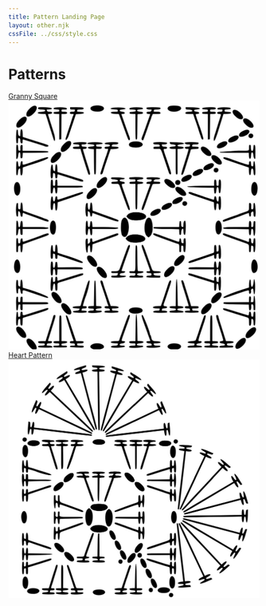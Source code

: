 ```yaml
---
title: Pattern Landing Page
layout: other.njk
cssFile: ../css/style.css
---
```


# Patterns

<div class="imgSpace">

<div class="imgSpaceGroup">
    <a href="../diagram-patterns/diagram-granny-square/index.html">
        Granny Square
        <div class="pinkContainer">
            <div class="pinkOverlay"></div>
            <img class="pinkImage" src="../imgs/GrannySquare.jpg" alt="Click to view Granny Square Pattern">
        </div>
    </a>
</div>


<div class="imgSpaceGroup">
    <a href="../diagram-patterns/diagram-heart-pattern/index.html">
        Heart Pattern
        <div class="pinkContainer">
            <div class="pinkOverlay"></div>
            <img class="pinkImage" src="../imgs/HeartPattern.jpg" alt="Click to view Heart Pattern">
        </div>
    </a>
</div>


</div>





